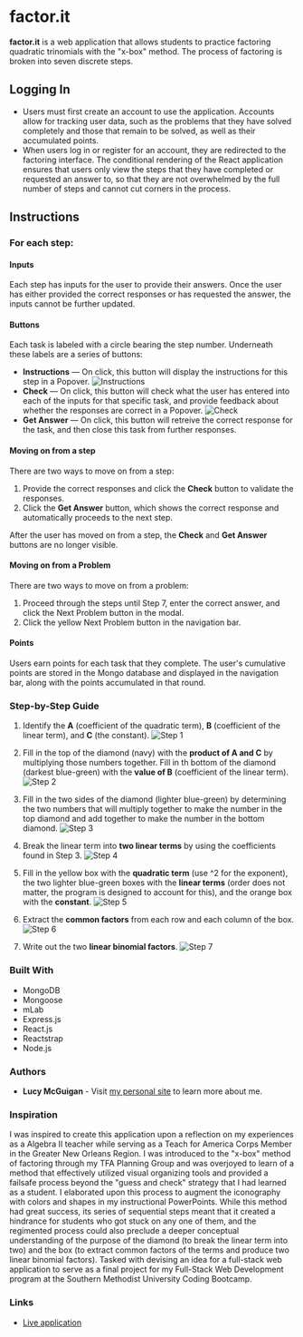 # factor.it
**factor.it** is a web application that allows students to practice factoring quadratic trinomials with the "x-box" method. The process of factoring is broken into seven discrete steps. 

## Logging In
- Users must first create an account to use the application. Accounts allow for tracking user data, such as the problems that they have solved completely and those that remain to be solved, as well as their accumulated points.
- When users log in or register for an account, they are redirected to the factoring interface. The conditional rendering of the React application ensures that users only view the steps that they have completed or requested an answer to, so that they are not overwhelmed by the full number of steps and cannot cut corners in the process. 

## Instructions

### For each step:

#### Inputs
Each step has inputs for the user to provide their answers. Once the user has either provided the correct responses or has requested the answer, the inputs cannot be further updated. 

#### Buttons
Each task is labeled with a circle bearing the step number. Underneath these labels are a series of buttons:
- **Instructions** — On click, this button will display the instructions for this step in a Popover. 
![Instructions](./readmeImages/instructions.png?raw=true "Instructions Button")
- **Check** — On click, this button will check what the user has entered into each of the inputs for that specific task, and provide feedback about whether the responses are correct in a Popover.
![Check](./readmeImages/checkfeedback.png?raw=true "Check Button")
- **Get Answer** — On click, this button will retreive the correct response for the task, and then close this task from further responses. 

#### Moving on from a step
There are two ways to move on from a step:
1. Provide the correct responses and click the **Check** button to validate the responses.
2. Click the **Get Answer** button, which shows the correct response and automatically proceeds to the next step.

After the user has moved on from a step, the **Check** and **Get Answer** buttons are no longer visible. 

#### Moving on from a Problem
There are two ways to move on from a problem:
1. Proceed through the steps until Step 7, enter the correct answer, and click the Next Problem button in the modal.
2. Click the yellow Next Problem button in the navigation bar. 

#### Points
Users earn points for each task that they complete. The user's cumulative points are stored in the Mongo database and displayed in the navigation bar, along with the points accumulated in that round.

### Step-by-Step Guide


1. Identify the **A** (coefficient of the quadratic term), **B** (coefficient of the linear term), and **C** (the constant). 
![Step 1](./readmeImages/step1.png?raw=true "Step 1")


2. Fill in the top of the diamond (navy) with the **product of A and C** by multiplying those numbers together. Fill in th bottom of the diamond (darkest blue-green) with the **value of B** (coefficient of the linear term).
![Step 2](./readmeImages/step2.png?raw=true "Step 2")


3. Fill in the two sides of the diamond (lighter blue-green) by determining the two numbers that will multiply together to make the number in the top diamond and add together to make the number in the bottom diamond.
![Step 3](./readmeImages/step3.png?raw=true "Step 3")


4. Break the linear term into **two linear terms** by using the coefficients found in Step 3.
![Step 4](./readmeImages/step4.png?raw=true "Step 4")


5. Fill in the yellow box with the **quadratic term** (use ^2 for the exponent), the two lighter blue-green boxes with the **linear terms** (order does not matter, the program is designed to account for this), and the orange box with the **constant**.
![Step 5](./readmeImages/step5.png?raw=true "Step 5")


6. Extract the **common factors** from each row and each column of the box.
![Step 6](./readmeImages/step6.png?raw=true "Step 6")


7. Write out the two **linear binomial factors**. 
![Step 7](./readmeImages/step7.png?raw=true "Step 7")


### Built With
- MongoDB
- Mongoose
- mLab
- Express.js
- React.js
- Reactstrap
- Node.js

### Authors
- **Lucy McGuigan** - Visit [my personal site](http://www.lucymcguigan.com) to learn more about me. 

### Inspiration
I was inspired to create this application upon a reflection on my experiences as a Algebra II teacher while serving as a Teach for America Corps Member in the Greater New Orleans Region. I was introduced to the "x-box" method of factoring through my TFA Planning Group and was overjoyed to learn of a method that effectively utilized visual organizing tools and provided a failsafe process beyond the "guess and check" strategy that I had learned as a student. I elaborated upon this process to augment the iconography with colors and shapes in my instructional PowerPoints. While this method had great success, its series of sequential steps meant that it created a hindrance for students who got stuck on any one of them, and the regimented process could also preclude a deeper conceptual understanding of the purpose of the diamond (to break the linear term into two) and the box (to extract common factors of the terms and produce two linear binomial factors). Tasked with devising an idea for a full-stack web application to serve as a final project for my Full-Stack Web Development program at the Southern Methodist University Coding Bootcamp. 

### Links
- [Live application](https://aqueous-ocean-61869.herokuapp.com/)